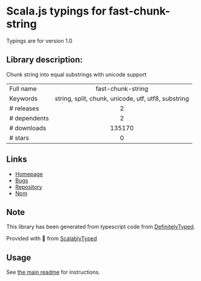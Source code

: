 
# Scala.js typings for fast-chunk-string

Typings are for version 1.0

## Library description:
Chunk string into equal substrings with unicode support

|                    |                 |
| ------------------ | :-------------: |
| Full name          | fast-chunk-string |
| Keywords           | string, split, chunk, unicode, utf, utf8, substring |
| # releases         | 2 |
| # dependents       | 2 |
| # downloads        | 135170 |
| # stars            | 0 |

## Links
- [Homepage](https://github.com/vladgolubev/fast-chunk-string#readme)
- [Bugs](https://github.com/vladgolubev/fast-chunk-string/issues)
- [Repository](https://github.com/vladgolubev/fast-chunk-string)
- [Npm](https://www.npmjs.com/package/fast-chunk-string)
    


## Note
This library has been generated from typescript code from [DefinitelyTyped](https://definitelytyped.org).

Provided with :purple_heart: from [ScalablyTyped](https://github.com/oyvindberg/ScalablyTyped)

## Usage
See [the main readme](../../readme.md) for instructions.


